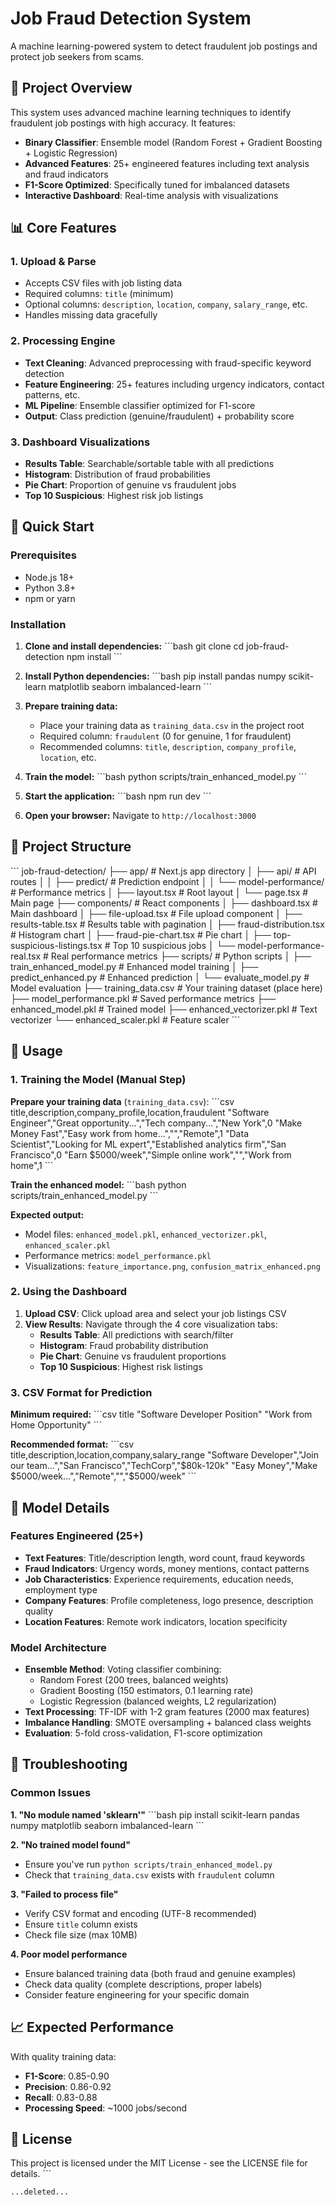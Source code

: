 # Job Fraud Detection System

A machine learning-powered system to detect fraudulent job postings and protect job seekers from scams.

## 🎯 Project Overview

This system uses advanced machine learning techniques to identify fraudulent job postings with high accuracy. It features:

- **Binary Classifier**: Ensemble model (Random Forest + Gradient Boosting + Logistic Regression)
- **Advanced Features**: 25+ engineered features including text analysis and fraud indicators
- **F1-Score Optimized**: Specifically tuned for imbalanced datasets
- **Interactive Dashboard**: Real-time analysis with visualizations

## 📊 Core Features

### 1. Upload & Parse
- Accepts CSV files with job listing data
- Required columns: `title` (minimum)
- Optional columns: `description`, `location`, `company`, `salary_range`, etc.
- Handles missing data gracefully

### 2. Processing Engine
- **Text Cleaning**: Advanced preprocessing with fraud-specific keyword detection
- **Feature Engineering**: 25+ features including urgency indicators, contact patterns, etc.
- **ML Pipeline**: Ensemble classifier optimized for F1-score
- **Output**: Class prediction (genuine/fraudulent) + probability score

### 3. Dashboard Visualizations
- **Results Table**: Searchable/sortable table with all predictions
- **Histogram**: Distribution of fraud probabilities
- **Pie Chart**: Proportion of genuine vs fraudulent jobs
- **Top 10 Suspicious**: Highest risk job listings

## 🚀 Quick Start

### Prerequisites
- Node.js 18+ 
- Python 3.8+
- npm or yarn

### Installation

1. **Clone and install dependencies:**
\`\`\`bash
git clone <repository-url>
cd job-fraud-detection
npm install
\`\`\`

2. **Install Python dependencies:**
\`\`\`bash
pip install pandas numpy scikit-learn matplotlib seaborn imbalanced-learn
\`\`\`

3. **Prepare training data:**
   - Place your training data as `training_data.csv` in the project root
   - Required column: `fraudulent` (0 for genuine, 1 for fraudulent)
   - Recommended columns: `title`, `description`, `company_profile`, `location`, etc.

4. **Train the model:**
\`\`\`bash
python scripts/train_enhanced_model.py
\`\`\`

5. **Start the application:**
\`\`\`bash
npm run dev
\`\`\`

6. **Open your browser:**
   Navigate to `http://localhost:3000`

## 📁 Project Structure

\`\`\`
job-fraud-detection/
├── app/                          # Next.js app directory
│   ├── api/                      # API routes
│   │   ├── predict/              # Prediction endpoint
│   │   └── model-performance/    # Performance metrics
│   ├── layout.tsx               # Root layout
│   └── page.tsx                 # Main page
├── components/                   # React components
│   ├── dashboard.tsx            # Main dashboard
│   ├── file-upload.tsx          # File upload component
│   ├── results-table.tsx        # Results table with pagination
│   ├── fraud-distribution.tsx   # Histogram chart
│   ├── fraud-pie-chart.tsx      # Pie chart
│   ├── top-suspicious-listings.tsx # Top 10 suspicious jobs
│   └── model-performance-real.tsx # Real performance metrics
├── scripts/                     # Python scripts
│   ├── train_enhanced_model.py  # Enhanced model training
│   ├── predict_enhanced.py      # Enhanced prediction
│   └── evaluate_model.py        # Model evaluation
├── training_data.csv           # Your training dataset (place here)
├── model_performance.pkl       # Saved performance metrics
├── enhanced_model.pkl          # Trained model
├── enhanced_vectorizer.pkl     # Text vectorizer
└── enhanced_scaler.pkl         # Feature scaler
\`\`\`

## 🔧 Usage

### 1. Training the Model (Manual Step)

**Prepare your training data** (`training_data.csv`):
\`\`\`csv
title,description,company_profile,location,fraudulent
"Software Engineer","Great opportunity...","Tech company...","New York",0
"Make Money Fast","Easy work from home...","","Remote",1
"Data Scientist","Looking for ML expert","Established analytics firm","San Francisco",0
"Earn $5000/week","Simple online work","","Work from home",1
\`\`\`

**Train the enhanced model:**
\`\`\`bash
python scripts/train_enhanced_model.py
\`\`\`

**Expected output:**
- Model files: `enhanced_model.pkl`, `enhanced_vectorizer.pkl`, `enhanced_scaler.pkl`
- Performance metrics: `model_performance.pkl`
- Visualizations: `feature_importance.png`, `confusion_matrix_enhanced.png`

### 2. Using the Dashboard

1. **Upload CSV**: Click upload area and select your job listings CSV
2. **View Results**: Navigate through the 4 core visualization tabs:
   - **Results Table**: All predictions with search/filter
   - **Histogram**: Fraud probability distribution
   - **Pie Chart**: Genuine vs fraudulent proportions
   - **Top 10 Suspicious**: Highest risk listings

### 3. CSV Format for Prediction

**Minimum required:**
\`\`\`csv
title
"Software Developer Position"
"Work from Home Opportunity"
\`\`\`

**Recommended format:**
\`\`\`csv
title,description,location,company,salary_range
"Software Developer","Join our team...","San Francisco","TechCorp","$80k-120k"
"Easy Money","Make $5000/week...","Remote","","$5000/week"
\`\`\`

## 🧠 Model Details

### Features Engineered (25+)
- **Text Features**: Title/description length, word count, fraud keywords
- **Fraud Indicators**: Urgency words, money mentions, contact patterns
- **Job Characteristics**: Experience requirements, education needs, employment type
- **Company Features**: Profile completeness, logo presence, description quality
- **Location Features**: Remote work indicators, location specificity

### Model Architecture
- **Ensemble Method**: Voting classifier combining:
  - Random Forest (200 trees, balanced weights)
  - Gradient Boosting (150 estimators, 0.1 learning rate)
  - Logistic Regression (balanced weights, L2 regularization)
- **Text Processing**: TF-IDF with 1-2 gram features (2000 max features)
- **Imbalance Handling**: SMOTE oversampling + balanced class weights
- **Evaluation**: 5-fold cross-validation, F1-score optimization

## 🐛 Troubleshooting

### Common Issues

**1. "No module named 'sklearn'"**
\`\`\`bash
pip install scikit-learn pandas numpy matplotlib seaborn imbalanced-learn
\`\`\`

**2. "No trained model found"**
- Ensure you've run `python scripts/train_enhanced_model.py`
- Check that `training_data.csv` exists with `fraudulent` column

**3. "Failed to process file"**
- Verify CSV format and encoding (UTF-8 recommended)
- Ensure `title` column exists
- Check file size (max 10MB)

**4. Poor model performance**
- Ensure balanced training data (both fraud and genuine examples)
- Check data quality (complete descriptions, proper labels)
- Consider feature engineering for your specific domain

## 📈 Expected Performance

With quality training data:
- **F1-Score**: 0.85-0.90
- **Precision**: 0.86-0.92  
- **Recall**: 0.83-0.88
- **Processing Speed**: ~1000 jobs/second

## 📄 License

This project is licensed under the MIT License - see the LICENSE file for details.
\`\`\`

```typescriptreact file="components/training-status.tsx" isDeleted="true"
...deleted...
